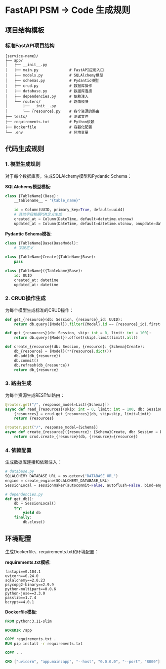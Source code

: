 # FastAPI PSM → Code 生成规则

## 项目结构模板

### 标准FastAPI项目结构
```
{service-name}/
├── app/
│   ├── __init__.py
│   ├── main.py              # FastAPI应用入口
│   ├── models.py            # SQLAlchemy模型
│   ├── schemas.py           # Pydantic模型
│   ├── crud.py              # 数据库操作
│   ├── database.py          # 数据库连接
│   ├── dependencies.py      # 依赖注入
│   └── routers/             # 路由模块
│       ├── __init__.py
│       └── {resource}.py    # 各个资源的路由
├── tests/                   # 测试文件
├── requirements.txt         # Python依赖
├── Dockerfile               # 容器化配置
└── .env                     # 环境变量
```

## 代码生成规则

### 1. 模型生成规则
对于每个数据库表，生成SQLAlchemy模型和Pydantic Schema：

**SQLAlchemy模型模板**:
```python
class {TableName}(Base):
    __tablename__ = "{table_name}"
    
    id = Column(UUID, primary_key=True, default=uuid4)
    # 其他字段根据PSM定义生成
    created_at = Column(DateTime, default=datetime.utcnow)
    updated_at = Column(DateTime, default=datetime.utcnow, onupdate=datetime.utcnow)
```

**Pydantic Schema模板**:
```python
class {TableName}Base(BaseModel):
    # 字段定义
    
class {TableName}Create({TableName}Base):
    pass
    
class {TableName}({TableName}Base):
    id: UUID
    created_at: datetime
    updated_at: datetime
```

### 2. CRUD操作生成
为每个模型生成标准的CRUD操作：
```python
def get_{resource}(db: Session, {resource}_id: UUID):
    return db.query({Model}).filter({Model}.id == {resource}_id).first()

def get_{resources}(db: Session, skip: int = 0, limit: int = 100):
    return db.query({Model}).offset(skip).limit(limit).all()

def create_{resource}(db: Session, {resource}: {Schema}Create):
    db_{resource} = {Model}(**{resource}.dict())
    db.add(db_{resource})
    db.commit()
    db.refresh(db_{resource})
    return db_{resource}
```

### 3. 路由生成
为每个资源生成RESTful路由：
```python
@router.get("/", response_model=List[{Schema}])
async def read_{resources}(skip: int = 0, limit: int = 100, db: Session = Depends(get_db)):
    {resources} = crud.get_{resources}(db, skip=skip, limit=limit)
    return {resources}

@router.post("/", response_model={Schema})
async def create_{resource}({resource}: {Schema}Create, db: Session = Depends(get_db)):
    return crud.create_{resource}(db, {resource}={resource})
```

### 4. 依赖配置
生成数据库连接和依赖注入：
```python
# database.py
SQLALCHEMY_DATABASE_URL = os.getenv("DATABASE_URL")
engine = create_engine(SQLALCHEMY_DATABASE_URL)
SessionLocal = sessionmaker(autocommit=False, autoflush=False, bind=engine)

# dependencies.py
def get_db():
    db = SessionLocal()
    try:
        yield db
    finally:
        db.close()
```

## 环境配置
生成Dockerfile、requirements.txt和环境配置：

**requirements.txt模板**:
```
fastapi==0.104.1
uvicorn==0.24.0
sqlalchemy==2.0.23
psycopg2-binary==2.9.9
python-multipart==0.0.6
python-jose==3.3.0
passlib==1.7.4
bcrypt==4.0.1
```

**Dockerfile模板**:
```dockerfile
FROM python:3.11-slim

WORKDIR /app

COPY requirements.txt .
RUN pip install -r requirements.txt

COPY . .

CMD ["uvicorn", "app.main:app", "--host", "0.0.0.0", "--port", "8000"]
```